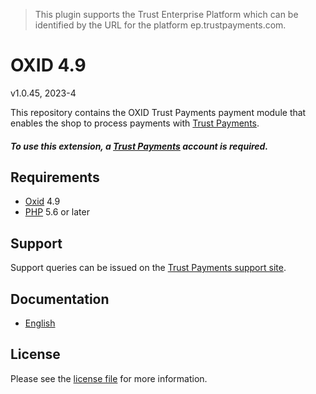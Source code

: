 > This plugin supports the Trust Enterprise Platform which can be identified by the URL for the platform ep.trustpayments.com.

# OXID 4.9

v1.0.45, 2023-4

This repository contains the OXID  Trust Payments payment module that enables the shop to process payments with [Trust Payments](https://www.trustpayments.com/).

##### To use this extension, a [Trust Payments](https://ep.trustpayments.com/user/signup)  account is required.

## Requirements

* [Oxid](https://www.oxid-esales.com/) 4.9
* [PHP](http://php.net/) 5.6 or later

## Support

Support queries can be issued on the [Trust Payments support site](https://www.trustpayments.com/contact-us/).

## Documentation

* [English](https://plugin-documentation.ep.trustpayments.com/TrustPayments/oxid-4.9/1.0.45/docs/en/documentation.html)

## License

Please see the [license file](https://github.com/TrustPayments/oxid-4.9/blob/1.0.45/LICENSE) for more information.